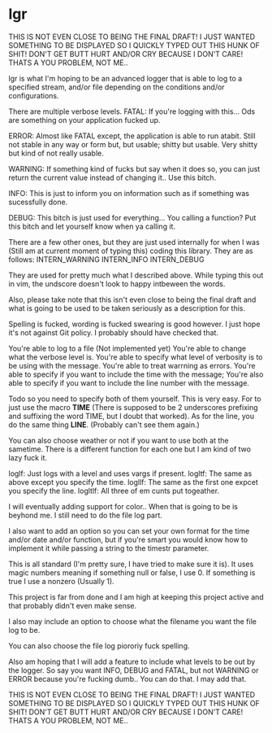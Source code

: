 # lgr
THIS IS NOT EVEN CLOSE TO BEING THE FINAL DRAFT!  I JUST WANTED SOMETHING TO BE
DISPLAYED SO I QUICKLY TYPED OUT THIS HUNK OF SHIT!  DON'T GET BUTT HURT AND/OR
CRY BECAUSE I DON'T CARE!  THATS A YOU PROBLEM, NOT ME..

lgr is what I'm hoping to be an advanced logger that is able to log to a
specified stream, and/or file depending on the conditions and/or
configurations.

There are multiple verbose levels.
FATAL:    If you're logging with this...  Ods are something on your application
fucked up.

ERROR:    Almost like FATAL except, the application is able to run atabit.
Still not stable in any way or form but, but usable; shitty but usable.  Very
shitty but kind of not really usable.

WARNING:  If something kind of fucks but say when it does so, you can just
return the current value instead of changing it..  Use this bitch.

INFO:     This is just to inform you on information such as if something was
sucessfully done.

DEBUG:    This bitch is just used for everything...  You calling a function?
Put this bitch and let yourself know when ya calling it.

There are a few other ones, but they are just used internally for when I was
(Still am at current moment of typing this) coding this library.
They are as follows:
INTERN_WARNING
INTERN_INFO
INTERN_DEBUG

They are used for pretty much what I described above.
While typing this out in vim, the undscore doesn't look to happy intbeween the
words.

Also, please take note that this isn't even close to being the final draft and
what is going to be used to be taken seriously as a description for this.

Spelling is fucked, wording is fucked swearing is good however.  I just hope
it's not against Git policy.  I probably should have checked that.

You're able to log to a file (Not implemented yet)
You're able to change what the verbose level is.
You're able to specify what level of verbosity is to be using with the message.
You're able to treat warrning as errors.
You're able to specify if you want to include the time with the message;
You're also able to specify if you want to include the line number with the
message.

Todo so you need to specify both of them yourself.  This is very easy.
For to just use the macro __TIME__ (There is supposed to be 2 underscores
prefixing and suffixing the word TIME, but I doubt that worked).  As for the
line, you do the same thing __LINE__.  (Probably can't see them again.)

You can also choose weather or not if you want to use both at the sametime.
There is a different function for each one but I am kind of two lazy fuck it.

loglf:    Just logs with a level and uses vargs if present.
logltf:   The same as above except you specify the time.
logllf:   The same as the first one expcet you specify the line.
logltlf:  All three of em cunts put togeather.

I will eventually adding support for color..  When that is going to be is
beyhond me.  I still need to do the file log part.

I also want to add an option so you can set your own format for the time and/or
date and/or function, but if you're smart you would know how to implement it
while passing a string to the timestr parameter.

This is all standard (I'm pretty sure, I have tried to make sure it is).  It
uses magic numbers meaning if something null or false, I use 0.  If something
is true I use a nonzero (Usually 1).

This project is far from done and I am high at keeping this project active and
that probably didn't even make sense.

I also may include an option to choose what the filename you want the file log
to be.

You can also choose the file log piororiy fuck spelling.

Also am hoping that I will add a feature to include what levels to be out by
the logger.  So say you want INFO, DEBUG and FATAL, but not WARNING or ERROR
because you're fucking dumb..  You can do that.  I may add that.

THIS IS NOT EVEN CLOSE TO BEING THE FINAL DRAFT!  I JUST WANTED SOMETHING TO BE
DISPLAYED SO I QUICKLY TYPED OUT THIS HUNK OF SHIT!  DON'T GET BUTT HURT AND/OR
CRY BECAUSE I DON'T CARE!  THATS A YOU PROBLEM, NOT ME..
